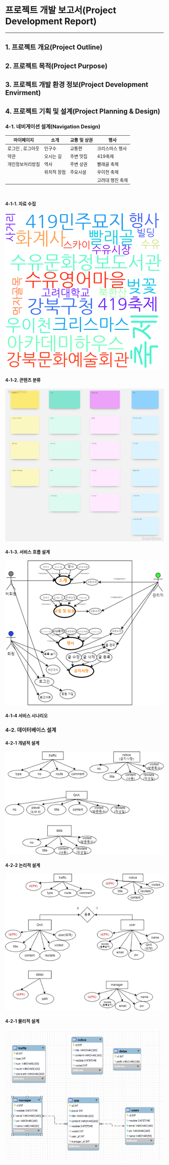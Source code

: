 # 프로젝트 개발 보고서(Project Development Report)
------------------------------------------------
## 1. 프로젝트 개요(Project Outline)

## 2. 프로젝트 목적(Project Purpose)

## 3. 프로젝트 개발 환경 정보(Project Development Envirment)

## 4. 프로젝트 기획 및 설계(Project Planning & Design)

### 4-1. 네비게이션 설계(Navigation Design)

| 마이페이지 | 소개 | 교통 및 상권 | 행사
|-------|--------|---------|-------|
| 로그인 , 로그아웃 | 인구수 | 교통편 | 크리스마스 행사
| 약관 | 오시는 길| 주변 맛집 | 419축제 
|개인정보처리방침 | 역사 | 주변 상권 | 빨래골 축제
 &nbsp;   |위치적 장점 | 주요시설 | 우이천 축제 
  &nbsp;  |  &nbsp; | &nbsp;| 고려대 행진 축제

<br>

#### 4-1-1. 자료 수집
![워드 클라우드](./info/wordcloud.png)

#### 4-1-2. 콘텐츠 분류
![카드 소팅](./info/card_sorting.png)


#### 4-1-3. 서비스 흐름 설계

![유저 흐름 설계](./info/erd/usecase.drawio.png)

#### 4-1-4 서비스 시나리오

### 4-2. 데이터베이스 설계

#### 4-2-1 개념적 설계


![개념적 설계](./info/erd/info_erd.drawio.png)

#### 4-2-2 논리적 설계

![논리적 설계](./info/erd/logical_erd.drawio.png)

#### 4-2-1 물리적 설계

![물리적 설계](./info/erd/physical_erd.png)